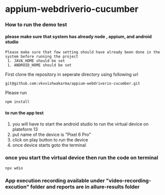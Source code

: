 # appium-webdriverio-cucumber
### How to run the demo test
#### please make sure that system has already node , appium, and android studio

```
Please make sure that few setting should have already been done in the system before running the project
 1. JAVA_HOME should be set
 1. ANDROID_HOME should be set
``` 
First clone the repository in seperate directory using following url
```
git@github.com:vkvvishwakarma/appium-webdriverio-cucumber.git
```
Please run 
```
npm install
```
#### to run the app test 
1. you will have to start the android studio to run the virtual device on plateform 13
2. put name of the device is "Pixel 6 Pro"
3. click on play button to run the device
4. once device starts goto the terminal 
### once you start the virtual device then run the code on terminal
```
npx wdio
```
### App execution recording available under "video-recording-excution" folder and reports are in allure-results folder